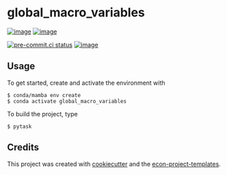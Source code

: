 # global_macro_variables

[![image](https://img.shields.io/github/actions/workflow/status/NicolasRoever/global_macro_variables/main.yml?branch=main)](https://github.com/NicolasRoever/global_macro_variables/actions?query=branch%3Amain)
[![image](https://codecov.io/gh/NicolasRoever/global_macro_variables/branch/main/graph/badge.svg)](https://codecov.io/gh/NicolasRoever/global_macro_variables)

[![pre-commit.ci status](https://results.pre-commit.ci/badge/github/NicolasRoever/global_macro_variables/main.svg)](https://results.pre-commit.ci/latest/github/NicolasRoever/global_macro_variables/main)
[![image](https://img.shields.io/badge/code%20style-black-000000.svg)](https://github.com/psf/black)

## Usage

To get started, create and activate the environment with

```console
$ conda/mamba env create
$ conda activate global_macro_variables
```

To build the project, type

```console
$ pytask
```

## Credits

This project was created with [cookiecutter](https://github.com/audreyr/cookiecutter)
and the
[econ-project-templates](https://github.com/OpenSourceEconomics/econ-project-templates).

